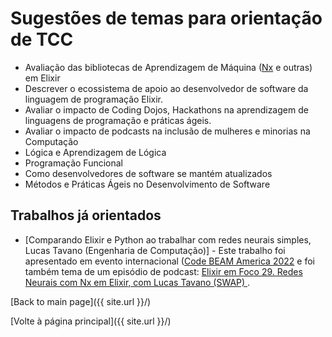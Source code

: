 # Sugestões de temas para orientação de TCC

- Avaliação das bibliotecas de Aprendizagem de Máquina ([Nx](https://github.com/elixir-nx/nx) e outras) em Elixir
- Descrever o ecossistema de apoio ao desenvolvedor de software da linguagem de programação Elixir.
- Avaliar o impacto de Coding Dojos, Hackathons na aprendizagem de linguagens de programação e práticas ágeis.
- Avaliar o impacto de podcasts na inclusão de mulheres e minorias na Computação
- Lógica e Aprendizagem de Lógica
- Programação Funcional
- Como desenvolvedores de software se mantém atualizados
- Métodos e Práticas Ágeis no Desenvolvimento de Software

## Trabalhos já orientados 

- [Comparando Elixir e Python ao trabalhar com redes neurais simples, Lucas Tavano (Engenharia de Computação)] - Este trabalho foi apresentado em evento internacional ([Code BEAM America 2022](https://dev.to/adolfont/comparing-elixir-and-python-when-working-with-simple-neural-networks-37d7) e foi também tema de um episódio de podcast: [Elixir em Foco 29. Redes Neurais com Nx em Elixir, com Lucas Tavano (SWAP)
](https://www.youtube.com/watch?v=BgpaTZXDKrY).


[Back to main page]({{ site.url }}/)

[Volte à página principal]({{ site.url }}/)


